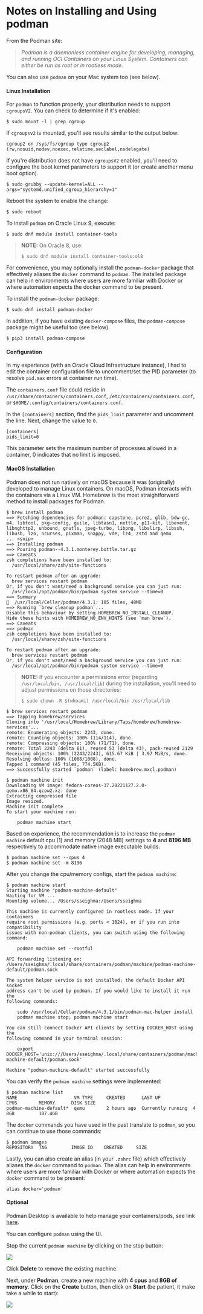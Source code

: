 
# Notes on Installing and Using podman

From the Podman site:

>*Podman is a daemonless container engine for developing, managing, and running OCI Containers on your Linux System. Containers can either be run as root or in rootless mode.*

You can also use `podman` on your Mac system too (see below).

#### Linux Installation

For `podman` to function properly, your distribution needs to support `cgroupsV2`.  You can check to determine if it's enabled:

```
$ sudo mount -l | grep cgroup
```
If `cgroupsv2` is mounted, you'll see results similar to the output below:
```
cgroup2 on /sys/fs/cgroup type cgroup2 (rw,nosuid,nodev,noexec,relatime,seclabel,nsdelegate)
```

If you're distribution does not have `cgroupsV2` enabled, you'll need to configure the boot kernel parameters to support it (or create another menu boot option).

```
$ sudo grubby --update-kernel=ALL --args="systemd.unified_cgroup_hierarchy=1"
```

Reboot the system to enable the change:
```
$ sudo reboot
```

To install `podman` on Oracle Linux 9, execute:

```
$ sudo dnf module install container-tools
```

>**NOTE:** On Oracle 8, use:
>```
>$ sudo dnf module install container-tools:ol8

For convenience, you may optionally install the `podman-docker` package that effectively aliases the `docker` command to `podman`. The installed package can help in environments where users are more familiar with Docker or where automation expects the docker command to be present.

To install the `podman-docker` package:

```
$ sudo dnf install podman-docker
```

In addition, if you have existing `docker-compose` files, the `podman-compose` package might be useful too (see below).

```
$ pip3 install podman-compose
```

#### Configuration

In my experience (with an Oracle Cloud Infrastructure instance), I had to edit the container configuration file to uncomment/set the PID parameter (to resolve `pid.max` errors at container run time).

The `containers.conf` file could reside in `/usr/share/containers/containers.conf`, `/etc/containers/containers.conf`, or `$HOME/.config/containers/containers.conf`.

In the `[containers]` section, find the `pids_limit` parameter and uncomment the line.  Next, change the value to `0`.

```
[containers]
pids_limit=0
```
This parameter sets the maximum number of processes allowed in a container, 0 indicates that no limit is imposed.

#### MacOS Installation

Podman does not run natively on macOS because it was (originally) developed to manage Linux containers. On macOS, Podman interacts with the containers via a Linux VM. Homebrew is the most straightforward method to install packages for Podman.

```
$ brew install podman
==> Fetching dependencies for podman: capstone, pcre2, glib, bdw-gc, m4, libtool, pkg-config, guile, libtasn1, nettle, p11-kit, libevent, libnghttp2, unbound, gnutls, jpeg-turbo, libpng, libslirp, libssh, libusb, lzo, ncurses, pixman, snappy, vde, lz4, zstd and qemu
... <snip>
==> Installing podman
==> Pouring podman--4.3.1.monterey.bottle.tar.gz
==> Caveats
zsh completions have been installed to:
  /usr/local/share/zsh/site-functions

To restart podman after an upgrade:
  brew services restart podman
Or, if you don't want/need a background service you can just run:
  /usr/local/opt/podman/bin/podman system service --time=0
==> Summary
🍺  /usr/local/Cellar/podman/4.3.1: 185 files, 48MB
==> Running `brew cleanup podman`...
Disable this behaviour by setting HOMEBREW_NO_INSTALL_CLEANUP.
Hide these hints with HOMEBREW_NO_ENV_HINTS (see `man brew`).
==> Caveats
==> podman
zsh completions have been installed to:
  /usr/local/share/zsh/site-functions

To restart podman after an upgrade:
  brew services restart podman
Or, if you don't want/need a background service you can just run:
  /usr/local/opt/podman/bin/podman system service --time=0
```

>**NOTE:** If you encounter a permissions error (regarding `/usr/local/bin, /usr/local/lib`) during the installation, you'll need to adjust permissions on those directories:
>
>```
>$ sudo chown -R $(whoami) /usr/local/bin /usr/local/lib
>```

```
$ brew services restart podman
==> Tapping homebrew/services
Cloning into '/usr/local/Homebrew/Library/Taps/homebrew/homebrew-services'...
remote: Enumerating objects: 2243, done.
remote: Counting objects: 100% (114/114), done.
remote: Compressing objects: 100% (71/71), done.
remote: Total 2243 (delta 61), reused 53 (delta 43), pack-reused 2129
Receiving objects: 100% (2243/2243), 615.67 KiB | 3.97 MiB/s, done.
Resolving deltas: 100% (1008/1008), done.
Tapped 1 command (45 files, 774.5KB).
==> Successfully started `podman` (label: homebrew.mxcl.podman)
```

```
$ podman machine init
Downloading VM image: fedora-coreos-37.20221127.2.0-qemu.x86_64.qcow2.xz: done
Extracting compressed file
Image resized.
Machine init complete
To start your machine run:

	podman machine start
```

Based on experience, the recommendation is to increase the `podman machine` default cpu (1) and memory (2048 MB) settings to **4** and **8196 MB** respectively to accommodate native image executable builds.

```
$ podman machine set --cpus 4
$ podman machine set -m 8196
```
After you change the cpu/memory configs, start the `podman machine`:

```
$ podman machine start
Starting machine "podman-machine-default"
Waiting for VM ...
Mounting volume... /Users/sseighma:/Users/sseighma

This machine is currently configured in rootless mode. If your containers
require root permissions (e.g. ports < 1024), or if you run into compatibility
issues with non-podman clients, you can switch using the following command:

	podman machine set --rootful

API forwarding listening on: /Users/sseighma/.local/share/containers/podman/machine/podman-machine-default/podman.sock

The system helper service is not installed; the default Docker API socket
address can't be used by podman. If you would like to install it run the
following commands:

	sudo /usr/local/Cellar/podman/4.3.1/bin/podman-mac-helper install
	podman machine stop; podman machine start

You can still connect Docker API clients by setting DOCKER_HOST using the
following command in your terminal session:

	export DOCKER_HOST='unix:///Users/sseighma/.local/share/containers/podman/machine/podman-machine-default/podman.sock'
	
Machine "podman-machine-default" started successfully
```
You can verify the `podman machine` settings were implemented:

```
$ podman machine list
NAME                     VM TYPE     CREATED      LAST UP            CPUS        MEMORY      DISK SIZE
podman-machine-default*  qemu        2 hours ago  Currently running  4           8GB         107.4GB
```

The `docker` commands you have used in the past translate to `podman`, so you can continue to use those commands:

```
$ podman images
REPOSITORY  TAG         IMAGE ID    CREATED     SIZE
```

Lastly, you can also create an alias (in your `.zshrc` file) which effectively aliases the `docker` command to `podman`. The alias can help in environments where users are more familiar with Docker or where automation expects the `docker` command to be present:

```
alias docker='podman'
```

#### Optional

Podman Desktop is available to help manage your containers/pods, see link [here](https://podman-desktop.io/).

You can configure `podman` using the UI.

Stop the current `podman machine` by clicking on the stop button:

![](images/podman-desktop-2.png)

Click **Delete** to remove the existing machine.

Next, under **Podman**, create a new machine with **4 cpus** and **8GB of memory**.  Click on the **Create** button, then click on **Start** (be patient, it make take a while to start):

![](images/podman-desktop-3.png)